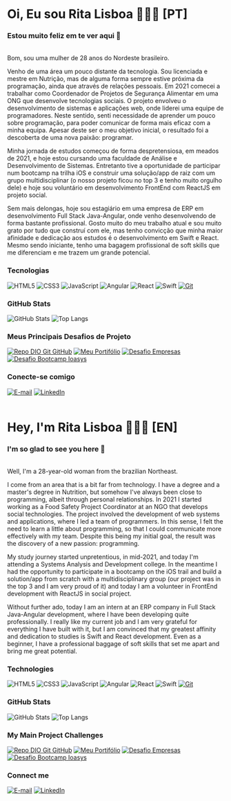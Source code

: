 # Oi, Eu sou Rita Lisboa 🙋🏻‍♀️ [PT]
### Estou muito feliz em te ver aqui 💜
<br>
Bom, sou uma mulher de 28 anos do Nordeste brasileiro.

Venho de uma área um pouco distante da tecnologia. Sou licenciada e mestre em Nutrição, mas de alguma forma sempre estive próxima da programação, ainda que através de relações pessoais. Em 2021 comecei a trabalhar como Coordenador de Projetos de Segurança Alimentar em uma ONG que desenvolve tecnologias sociais. O projeto envolveu o desenvolvimento de sistemas e aplicações web, onde liderei uma equipe de programadores. Neste sentido, senti necessidade de aprender um pouco sobre programação, para poder comunicar de forma mais eficaz com a minha equipa. Apesar deste ser o meu objetivo inicial, o resultado foi a descoberta de uma nova paixão: programar.

Minha jornada de estudos começou de forma despretensiosa, em meados de 2021, e hoje estou cursando uma faculdade de Análise e Desenvolvimento de Sistemas. Entretanto tive a oportunidade de participar num bootcamp na trilha iOS e construir uma solução/app de raiz com um grupo multidisciplinar (o nosso projeto ficou no top 3 e tenho muito orgulho dele) e hoje sou voluntário em desenvolvimento FrontEnd com ReactJS em projeto social.

Sem mais delongas, hoje sou estagiário em uma empresa de ERP em desenvolvimento Full Stack Java-Angular, onde venho desenvolvendo de forma bastante profissional. Gosto muito do meu trabalho atual e sou muito grato por tudo que construí com ele, mas tenho convicção que minha maior afinidade e dedicação aos estudos é o desenvolvimento em Swift e React. Mesmo sendo iniciante, tenho uma bagagem profissional de soft skills que me diferenciam e me trazem um grande potencial.
<br>

### Tecnologias
![HTML5](https://img.shields.io/badge/html5-html?style=for-the-badge&logo=html5&logoColor=E5A5F0&labelColor=FFFFFF&color=E5A5F0
)
![CSS3](https://img.shields.io/badge/css3-css?style=for-the-badge&logo=css3&logoColor=7951C9&labelColor=FFFFFF&color=7951C9
)
![JavaScript](https://img.shields.io/badge/javascript-js?style=for-the-badge&logo=javascript&logoColor=E5A5F0&labelColor=FFFFFF&color=E5A5F0
)
![Angular](https://img.shields.io/badge/angular-js?style=for-the-badge&logo=angular&logoColor=7951C9&labelColor=FFFFFF&color=7951C9
)
![React](https://img.shields.io/badge/react-js?style=for-the-badge&logo=react&logoColor=E5A5F0&labelColor=FFFFFF&color=E5A5F0
)
![Swift](https://img.shields.io/badge/swift-ios?style=for-the-badge&logo=swift&logoColor=7951C9&labelColor=FFFFFF&color=7951C9
)
[![Git](https://img.shields.io/badge/Git-000?style=for-the-badge&logo=git&logoColor=E5A5F0&labelColor=FFFFFF&color=E5A5F0)](https://git-scm.com/doc) 
<br>

### GitHub Stats
![GitHub Stats](https://github-readme-stats.vercel.app/api?username=ritalisboar&theme=transparent&bg_color=F2F3F&border_color=7951C9&show_icons=true&icon_color=E5A5F0&title_color=E5A5F0&text_color=7951C9)
![Top Langs](https://github-readme-stats-git-masterrstaa-rickstaa.vercel.app/api/top-langs/?username=ritalisboar&layout=compact&bg_color=F2F3F&border_color=7951C9&title_color=E5A5F0&text_color=7951C9)
<br>

### Meus Principais Desafios de Projeto
[![Repo DIO Git GitHub](https://github-readme-stats.vercel.app/api/pin/?username=ritalisboar&repo=dio-lab-open-source&bg_color=F2F3F&border_color=7951C9&show_icons=true&icon_color=E5A5F0&title_color=E5A5F0&text_color=7951C9)](https://github.com/ritalisboar/dio-lab-open-source)
[![Meu Portifólio](https://github-readme-stats.vercel.app/api/pin/?username=ritalisboar&repo=meuportfolio&bg_color=F2F3F&border_color=7951C9&show_icons=true&icon_color=E5A5F0&title_color=E5A5F0&text_color=7951C9)](https://github.com/ritalisboar/meuportfolio)
[![Desafio Empresas](https://github-readme-stats.vercel.app/api/pin/?username=ritalisboar&repo=DesafioEmpresas&bg_color=F2F3F&border_color=7951C9&show_icons=true&icon_color=E5A5F0&title_color=E5A5F0&text_color=7951C9)](https://github.com/ritalisboar/DesafioEmpresas)
[![Desafio Bootcamp Ioasys](https://github-readme-stats.vercel.app/api/pin/?username=ritalisboar&repo=Desafio_IoasysCamp_ODS10&bg_color=F2F3F&border_color=7951C9&show_icons=true&icon_color=E5A5F0&title_color=E5A5F0&text_color=7951C9)](https://github.com/ritalisboar/Desafio_IoasysCamp_ODS10)
<br>

### Conecte-se comigo
[![E-mail](https://img.shields.io/badge/EMAIL-gmail?style=for-the-badge&logo=gmail&logoColor=E5A5F0&labelColor=FFFFFF&color=E5A5F0
)](mailto:cassialisboar@gmail.com)
[![LinkedIn](https://img.shields.io/badge/LINKEDIN-linkedin?style=for-the-badge&logo=linkedin&logoColor=E5A5F0&labelColor=FFFFFF&color=E5A5F0
)](https://www.linkedin.com/in/rita-lisboa-b0aa42155/)
<br>
<br>

# Hey, I'm Rita Lisboa 🙋🏻‍♀️ [EN]
### I'm so glad to see you here 💜
<br>
Well, I'm a 28-year-old woman from the brazilian Northeast.

I come from an area that is a bit far from technology. I have a degree and a master's degree in Nutrition, but somehow I've always been close to programming, albeit through personal relationships. In 2021 I started working as a Food Safety Project Coordinator at an NGO that develops social technologies. The project involved the development of web systems and applications, where I led a team of programmers. In this sense, I felt the need to learn a little about programming, so that I could communicate more effectively with my team. Despite this being my initial goal, the result was the discovery of a new passion: programming.

My study journey started unpretentious, in mid-2021, and today I'm attending a Systems Analysis and Development college. In the meantime I had the opportunity to participate in a bootcamp on the iOS trail and build a solution/app from scratch with a multidisciplinary group (our project was in the top 3 and I am very proud of it) and today I am a volunteer in FrontEnd development with ReactJS in social project.

Without further ado, today I am an intern at an ERP company in Full Stack Java-Angular development, where I have been developing quite professionally. I really like my current job and I am very grateful for everything I have built with it, but I am convinced that my greatest affinity and dedication to studies is Swift and React development. Even as a beginner, I have a professional baggage of soft skills that set me apart and bring me great potential.
<br>

### Technologies
![HTML5](https://img.shields.io/badge/html5-html?style=for-the-badge&logo=html5&logoColor=E5A5F0&labelColor=FFFFFF&color=E5A5F0
)
![CSS3](https://img.shields.io/badge/css3-css?style=for-the-badge&logo=css3&logoColor=7951C9&labelColor=FFFFFF&color=7951C9
)
![JavaScript](https://img.shields.io/badge/javascript-js?style=for-the-badge&logo=javascript&logoColor=E5A5F0&labelColor=FFFFFF&color=E5A5F0
)
![Angular](https://img.shields.io/badge/angular-js?style=for-the-badge&logo=angular&logoColor=7951C9&labelColor=FFFFFF&color=7951C9
)
![React](https://img.shields.io/badge/react-js?style=for-the-badge&logo=react&logoColor=E5A5F0&labelColor=FFFFFF&color=E5A5F0
)
![Swift](https://img.shields.io/badge/swift-ios?style=for-the-badge&logo=swift&logoColor=7951C9&labelColor=FFFFFF&color=7951C9
)
[![Git](https://img.shields.io/badge/Git-000?style=for-the-badge&logo=git&logoColor=E5A5F0&labelColor=FFFFFF&color=E5A5F0)](https://git-scm.com/doc) 
<br>

### GitHub Stats
![GitHub Stats](https://github-readme-stats.vercel.app/api?username=ritalisboar&theme=transparent&bg_color=F2F3F&border_color=7951C9&show_icons=true&icon_color=E5A5F0&title_color=E5A5F0&text_color=7951C9)
![Top Langs](https://github-readme-stats-git-masterrstaa-rickstaa.vercel.app/api/top-langs/?username=ritalisboar&layout=compact&bg_color=F2F3F&border_color=7951C9&title_color=E5A5F0&text_color=7951C9)
<br>

### My Main Project Challenges
[![Repo DIO Git GitHub](https://github-readme-stats.vercel.app/api/pin/?username=ritalisboar&repo=dio-lab-open-source&bg_color=F2F3F&border_color=7951C9&show_icons=true&icon_color=E5A5F0&title_color=E5A5F0&text_color=7951C9)](https://github.com/ritalisboar/dio-lab-open-source)
[![Meu Portifólio](https://github-readme-stats.vercel.app/api/pin/?username=ritalisboar&repo=meuportfolio&bg_color=F2F3F&border_color=7951C9&show_icons=true&icon_color=E5A5F0&title_color=E5A5F0&text_color=7951C9)](https://github.com/ritalisboar/meuportfolio)
[![Desafio Empresas](https://github-readme-stats.vercel.app/api/pin/?username=ritalisboar&repo=DesafioEmpresas&bg_color=F2F3F&border_color=7951C9&show_icons=true&icon_color=E5A5F0&title_color=E5A5F0&text_color=7951C9)](https://github.com/ritalisboar/DesafioEmpresas)
[![Desafio Bootcamp Ioasys](https://github-readme-stats.vercel.app/api/pin/?username=ritalisboar&repo=Desafio_IoasysCamp_ODS10&bg_color=F2F3F&border_color=7951C9&show_icons=true&icon_color=E5A5F0&title_color=E5A5F0&text_color=7951C9)](https://github.com/ritalisboar/Desafio_IoasysCamp_ODS10)
<br>

### Connect me
[![E-mail](https://img.shields.io/badge/EMAIL-gmail?style=for-the-badge&logo=gmail&logoColor=E5A5F0&labelColor=FFFFFF&color=E5A5F0
)](mailto:cassialisboar@gmail.com)
[![LinkedIn](https://img.shields.io/badge/LINKEDIN-linkedin?style=for-the-badge&logo=linkedin&logoColor=E5A5F0&labelColor=FFFFFF&color=E5A5F0
)](https://www.linkedin.com/in/rita-lisboa-b0aa42155/)

<!--
**ritalisboar/ritalisboar** is a ✨ _special_ ✨ repository because its `README.md` (this file) appears on your GitHub profile.

Here are some ideas to get you started:

- 🔭 I’m currently working on ...
- 🌱 I’m currently learning ...
- 👯 I’m looking to collaborate on ...
- 🤔 I’m looking for help with ...
- 💬 Ask me about ...
- 📫 How to reach me: ...
- 😄 Pronouns: ...
- ⚡ Fun fact: ...
-->
